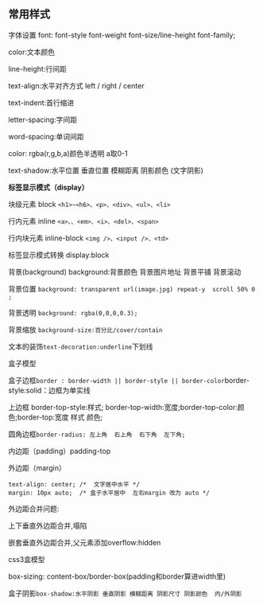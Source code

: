 

## 常用样式

字体设置
font: font-style  font-weight  font-size/line-height  font-family;

color:文本颜色

line-height:行间距

text-align:水平对齐方式 left / right / center

text-indent:首行缩进

letter-spacing:字间距

word-spacing:单词间距

color: rgba(r,g,b,a)颜色半透明 a取0-1

text-shadow:水平位置 垂直位置 模糊距离 阴影颜色 (文字阴影)

**标签显示模式（display）**

块级元素 block `<h1>~<h6>、<p>、<div>、<ul>、<li>`

行内元素 inline `<a>、、<em>、<i>、<del>、<span>`

行内块元素 inline-block `<img />、<input />、<td>`

标签显示模式转换 display:block

背景(background)
background:背景颜色 背景图片地址 背景平铺 背景滚动

背景位置
`background: transparent url(image.jpg) repeat-y  scroll 50% 0 ;`

背景透明
`background: rgba(0,0,0,0.3);`

背景缩放
`background-size:百分比/cover/contain`

文本的装饰`text-decoration:underline`下划线

盒子模型

盒子边框`border : border-width || border-style || border-color`border-style:solid：边框为单实线

上边框	border-top-style:样式;
border-top-width:宽度;border-top-color:颜色;border-top:宽度 样式 颜色;

圆角边框`border-radius: 左上角  右上角  右下角  左下角;`

内边距（padding）padding-top

外边距（margin）

```
text-align: center; /*  文字居中水平 */
margin: 10px auto;  /* 盒子水平居中  左右margin 改为 auto */
```

外边距合并问题:

上下垂直外边距合并,塌陷

嵌套垂直外边距合并,父元素添加overflow:hidden

css3盒模型

box-sizing: content-box/border-box(padding和border算进width里)

盒子阴影`box-shadow:水平阴影 垂直阴影 模糊距离 阴影尺寸 阴影颜色  内/外阴影`

